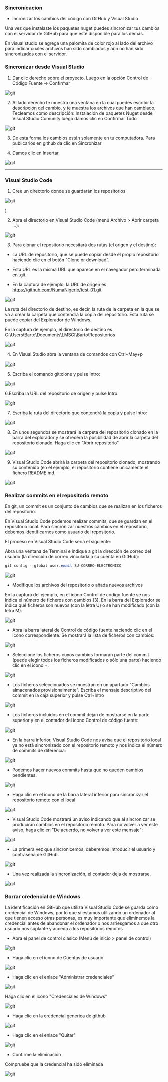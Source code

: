 ### Sincronicacion

- incronizar los cambios del código con GitHub y Visual Studio

Una vez que instalaste los paquetes nuget puedes sincronizar tus cambios con el servidor de GitHub para que esté disponible para los demás.

En visual studio se agrega una palomita de color rojo al lado del archivo para indicar cuales archivos han sido cambiados y aún no han sido sincronizados con el servidor.

### Sincronizar  desde Visual Studio

1. Dar clic derecho sobre el proyecto. Luego en la opción Control de Código Fuente -> Confirmar

![git](../images/image.png)

2. Al lado derecho te muestra una ventana en la cual puedes escribir la descripción del cambio, y te muestra los archivos que han cambiado. Tecleamos como descripción: Instalación de paquetes Nuget desde Visual Studio Comunity luego damos clic en Confirmar Todo 

![git](../images/image1.png)

3. De esta forma los cambios están solamente en tu computadora. Para publicarlos en github da clic en Sincronizar


4. Damos clic en Insertar

![git](../images/image3.png)


---

### Visual Studio Code

1. Cree un directorio donde se guardarán los repositorios

![git](../images/vsc-repos-clonar-01.png)

)

2. Abra el directorio en Visual Studio Code (menú Archivo > Abrir carpeta ...):

![git](../images/vsc-repos-clonar-02.png)

3. Para clonar el repositorio necesitará dos rutas (el origen y el destino):

- La URL de repositorio, que se puede copiar desde el propio repositorio haciendo clic en el botón "Clone or download".

- Esta URL es la misma URL que aparece en el navegador pero terminada en .git.

- En la captura de ejemplo, la URL de origen es https://github.com/NumaNigerio/test-01.git

![git](../images/vsc-repos-clonar-03.png)

La ruta del directorio de destino, es decir, la ruta de la carpeta en la que se va a crear la carpeta que contendrá la copia del repositorio. Esta ruta se puede copiar del Explorador de Windows.

En la captura de ejemplo, el directorio de destino es C:\Users\Barto\Documents\LMSGI\Barto\Repositorios

![git](../images/vsc-repos-clonar-04.png)


4. En Visual Studio abra la ventana de comandos con Ctrl+May+p

![git](../images/vsc-repos-clonar-05.png)

5. Escriba el comando git:clone y pulse Intro:

![git](../images/vsc-repos-clonar-06.png)

6.Escriba la URL del repositorio de origen y pulse Intro:

![git](../images/vsc-repos-clonar-07.png)

7. Escriba la ruta del directorio que contendrá la copia y pulse Intro:

![git](../images/vsc-repos-clonar-08.png)

8. En unos segundos se mostrará la carpeta del repositorio clonado en la barra del explorador y se ofrecerá la posibilidad de abrir la carpeta del repositorio clonado. Haga clic en "Abrir repositorio"

![git](../images/vsc-repos-clonar-09.png)

9. Visual Studio Code abrirá la carpeta del repositorio clonado, mostrando su contenido (en el ejemplo, el repositorio contiene únicamente el fichero README.md.

![git](../images/vsc-repos-clonar-10.png)


### Realizar commits en el repositorio remoto

En git, un commit es un conjunto de cambios que se realizan en los ficheros del repositorio.

En Visual Studio Code podemos realizar commits, que se guardan en el repositorio local. Para sincronizar nuestros cambios en el repositorio, debemos identificarnos como usuario del repositorio.

El proceso en Visual Studio Code sería el siguiente:

Abra una ventana de Terminal e indique a git la dirección de correo del usuario (la dirección de correo vinculada a su cuenta en GitHub):

```powershell
git config --global user.email SU-CORREO-ELECTRONICO
```

![git](../images/vsc-repos-commit-01.png)


- Modifique los archivos del repositorio o añada nuevos archivos

En la captura del ejemplo, en el icono Control de código fuente se nos indica el número de ficheros con cambios (3). En la barra del Explorador se indica qué ficheros son nuevos (con la letra U) o se han modificado (con la letra M).

![git](../images/vsc-repos-commit-02.png)

- Abra la barra lateral de Control de código fuente haciendo clic en el icono correspondiente. Se mostrará la lista de ficheros con cambios:

![git](../images/vsc-repos-commit-03.png)

- Seleccione los ficheros cuyos cambios formarán parte del commit (puede elegir todos los ficheros modificados o sólo una parte) haciendo clic en el icono +:

![git](../images/vsc-repos-commit-04.png)

- Los ficheros seleccionados se muestran en un apartado "Cambios almacenados provisionalmente". Escriba el mensaje descriptivo del commit en la caja superior y pulse Ctrl+Intro

![git](../images/vsc-repos-commit-05.png)

- Los ficheros incluidos en el commit dejan de mostrarse en la parte superior y en el contador del icono Control de código fuente:

![git](../images/vsc-repos-commit-06-a.png)

- En la barra inferior, Visual Studio Code nos avisa que el repositorio local ya no está sincronizado con el repositorio remoto y nos indica el número de commits de diferencia:

![git](../images/vsc-repos-commit-06-b.png)

- Podemos hacer nuevos commits hasta que no queden cambios pendientes.

![git](../images/vsc-repos-commit-07-a.png)

- Haga clic en el icono de la barra lateral inferior para sincronizar el repositorio remoto con el local

![git](../images/vsc-repos-commit-08.png)

- Visual Studio Code mostrará un aviso indicando que al sincronizar se producirán cambios en el repositorio remoto. Para no volver a ver este aviso, haga clic en "De acuerdo, no volver a ver este mensaje":

![git](../images/vsc-repos-commit-09.png)

- La primera vez que sincronicemos, deberemos introducir el usuario y contraseña de GitHub.

![git](../images/vsc-repos-commit-10.png)

- Una vez realizada la sincronización, el contador deja de mostrarse.

![git](../images/vsc-repos-commit-11.png)


### Borrar credencial de Windows 

La identificación en GitHub que utiliza Visual Studio Code se guarda como credencial de Windows, por lo que si estamos utilizando un ordenador al que tienen acceso otras personas, es muy importante que eliminemos la credencial antes de abandonar el ordenador o nos arriesgamos a que otro usuario nos suplante y acceda a los repositorios remotos

- Abra el panel de control clásico (Menú de inicio > panel de control)

![git](../images/vsc-repos-credencial-1.png)


- Haga clic en el icono de Cuentas de usuario

![git](../images/vsc-repos-credencial-2.png)

- Haga clic en el enlace "Administrar credenciales"

![git](../images/vsc-repos-credencial-3.png)

Haga clic en el icono "Credenciales de Windows"

![git](../images/vsc-repos-credencial-4.png)

- Haga clic en la credencial genérica de github

![git](../images/vsc-repos-credencial-5.png)

- Haga clic en el enlace "Quitar"

![git](../images/vsc-repos-credencial-7.png)

- Confirme la eliminación

Compruebe que la credencial ha sido eliminada

![git](../images/vsc-repos-credencial-8.png)
